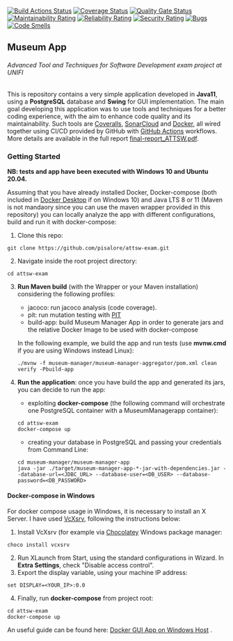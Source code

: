 [![Build Actions Status](https://github.com/pisalore/attsw-exam/workflows/build/badge.svg)](https://github.com/pisalore/attsw-exam/actions)
[![Coverage Status](https://coveralls.io/repos/github/pisalore/attsw-exam/badge.svg?branch=master)](https://coveralls.io/github/pisalore/attsw-exam?branch=master)
[![Quality Gate Status](https://sonarcloud.io/api/project_badges/measure?project=pisalore_attsw-exam&metric=alert_status)](https://sonarcloud.io/dashboard?id=pisalore_attsw-exam)
[![Maintainability Rating](https://sonarcloud.io/api/project_badges/measure?project=pisalore_attsw-exam&metric=sqale_rating)](https://sonarcloud.io/dashboard?id=pisalore_attsw-exam)
[![Reliability Rating](https://sonarcloud.io/api/project_badges/measure?project=pisalore_attsw-exam&metric=reliability_rating)](https://sonarcloud.io/dashboard?id=pisalore_attsw-exam)
[![Security Rating](https://sonarcloud.io/api/project_badges/measure?project=pisalore_attsw-exam&metric=security_rating)](https://sonarcloud.io/dashboard?id=pisalore_attsw-exam)
[![Bugs](https://sonarcloud.io/api/project_badges/measure?project=pisalore_attsw-exam&metric=bugs)](https://sonarcloud.io/dashboard?id=pisalore_attsw-exam)
[![Code Smells](https://sonarcloud.io/api/project_badges/measure?project=pisalore_attsw-exam&metric=code_smells)](https://sonarcloud.io/dashboard?id=pisalore_attsw-exam)
## Museum App
###### Advanced Tool and Techniques for Software Development exam project at UNIFI

This is repository contains a very simple application developed in **Java11**, using a **PostgreSQL** database and **Swing** for GUI implementation. The main goal developing this application was to use tools and techniques for a better coding experience, with the aim to enhance code quality and its maintainability. Such tools are [Coveralls](https://coveralls.io/), [SonarCloud](https://sonarcloud.io/) and [Docker](https://www.docker.com/), all wired together using CI/CD provided by GitHub with [GitHub Actions](https://github.com/features/actions) workflows. More details are available in the full report [final-report_ATTSW.pdf](https://github.com/pisalore/attsw-exam/blob/master/final-report_ATTSW.pdf).

### Getting Started
**NB: tests and app have been executed with Windows 10 and Ubuntu 20.04.**

Assuming that you have already installed Docker, Docker-compose (both included in [Docker Desktop](https://www.docker.com/products/docker-desktop) if on Windows 10) and Java LTS 8 or 11 (Maven is not mandaory since you can use the maven wrapper provided in this repository) you can locally analyze the app with different configurations, build and run it with docker-compose:
1. Clone this repo:
```console
git clone https://github.com/pisalore/attsw-exam.git
```
2. Navigate inside the root project directory:
```console
cd attsw-exam
```
3. **Run Maven build** (with the Wrapper or your Maven installation) considering the following profiles:
    * jacoco: run jacoco analysis (code coverage).
    * pit: run mutation testing with [PIT](http://pitest.org/)
    * build-app: build Museum Manager App in order to generate jars and the relative Docker Image to be used with docker-compose
    
     In the following example, we build the app and run tests (use **mvnw.cmd** if you are using Windows instead Linux):
     ```console
     ./mvnw -f museum-manager/museum-manager-aggregator/pom.xml clean verify -Pbuild-app
     ```
4. **Run the application**: once you have build the app and generated its jars, you can decide to run the app:
   * exploiting **docker-compose** (the following command will orchestrate one PostgreSQL container with a MuseumManagerapp container):
   ```console
   cd attsw-exam
   docker-compose up
   ```
   * creating your database in PostgreSQL and passing your credentials from Command Line:
   ```console
   cd museum-manager/museum-manager-app
   java -jar ./target/museum-manager-app-*-jar-with-dependencies.jar --database-url=<JDBC_URL> --database-user=<DB_USER> --database-password=<DB_PASSWORD> 
   ```
#### Docker-compose in Windows
For docker compose usage in Windows, it is necessary to install an X Server. I have used [VcXsrv](https://sourceforge.net/projects/vcxsrv/), following the instructions below:
1. Install VcXsrv (for example via [Chocolatey](https://chocolatey.org/) Windows package manager:
```console
choco install vcxsrv
```
2. Run XLaunch from Start, using the standard configurations in Wizard. In **Extra Settings**, check "Disable access control".
3. Export the display variable, using your machine IP address:
```console
set DISPLAY=<YOUR_IP>:0.0
```
4. Finally, run **docker-compose** from project root:
```console
cd attsw-exam
docker-compose up
```
An useful guide can be found here: [Docker GUI App on Windows Host](https://dev.to/darksmile92/run-gui-app-in-linux-docker-container-on-windows-host-4kde) .
